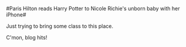 #Paris Hilton reads Harry Potter to Nicole Richie's unborn baby with her iPhone#

Just trying to bring some class to this place.

C'mon, blog hits!
